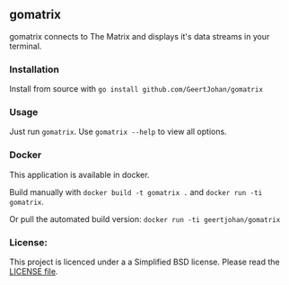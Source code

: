 ## gomatrix
gomatrix connects to The Matrix and displays it's data streams in your terminal.

### Installation
Install from source with `go install github.com/GeertJohan/gomatrix`

### Usage
Just run `gomatrix`. Use `gomatrix --help` to view all options.

### Docker
This application is available in docker.

Build manually with `docker build -t gomatrix .` and `docker run -ti gomatrix`.

Or pull the automated build version: `docker run -ti geertjohan/gomatrix`

### License:
This project is licenced under a a Simplified BSD license. Please read the [LICENSE file](LICENSE).
